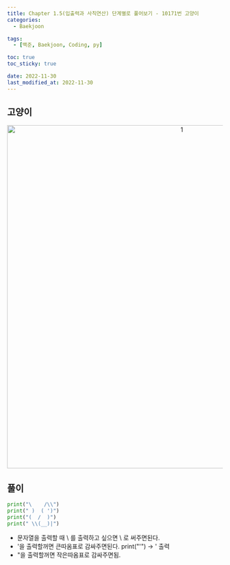 ```yaml
---
title: Chapter 1.5(입출력과 사칙연산) 단계별로 풀어보기 - 10171번 고양이
categories: 
  - Baekjoon

tags:
  - [백준, Baekjoon, Coding, py]

toc: true
toc_sticky: true

date: 2022-11-30
last_modified_at: 2022-11-30 
---
```


## 고양이

<p align="center">
<img width="800" alt="1" src="https://user-images.githubusercontent.com/111734605/204698799-4a54a543-91a1-4d77-8e31-eec1cba43c3b.png">
</p>

## 풀이
```python
print("\    /\\")
print(" )  ( ')")
print("(  /  )")
print(" \\(__)|")
```
- 문자열을 출력할 때 \ 를 출력하고 싶으면 \\ 로 써주면된다.
- '을 출력할꺼면 큰따옴표로 감싸주면된다. print("'") -> ' 출력
- "을 출력할꺼면 작은따옴표로 감싸주면됨.
